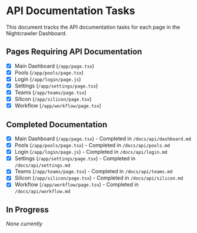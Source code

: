 # API Documentation Tasks

This document tracks the API documentation tasks for each page in the Nightcrawler Dashboard.

## Pages Requiring API Documentation

- [x] Main Dashboard (`/app/page.tsx`)
- [x] Pools (`/app/pools/page.tsx`)
- [x] Login (`/app/login/page.js`)
- [x] Settings (`/app/settings/page.tsx`)
- [x] Teams (`/app/teams/page.tsx`)
- [x] Silicon (`/app/silicon/page.tsx`)
- [x] Workflow (`/app/workflow/page.tsx`)

## Completed Documentation

- [x] Main Dashboard (`/app/page.tsx`) - Completed in `/docs/api/dashboard.md`
- [x] Pools (`/app/pools/page.tsx`) - Completed in `/docs/api/pools.md`
- [x] Login (`/app/login/page.js`) - Completed in `/docs/api/login.md`
- [x] Settings (`/app/settings/page.tsx`) - Completed in `/docs/api/settings.md`
- [x] Teams (`/app/teams/page.tsx`) - Completed in `/docs/api/teams.md`
- [x] Silicon (`/app/silicon/page.tsx`) - Completed in `/docs/api/silicon.md`
- [x] Workflow (`/app/workflow/page.tsx`) - Completed in `/docs/api/workflow.md`

## In Progress

*None currently*
